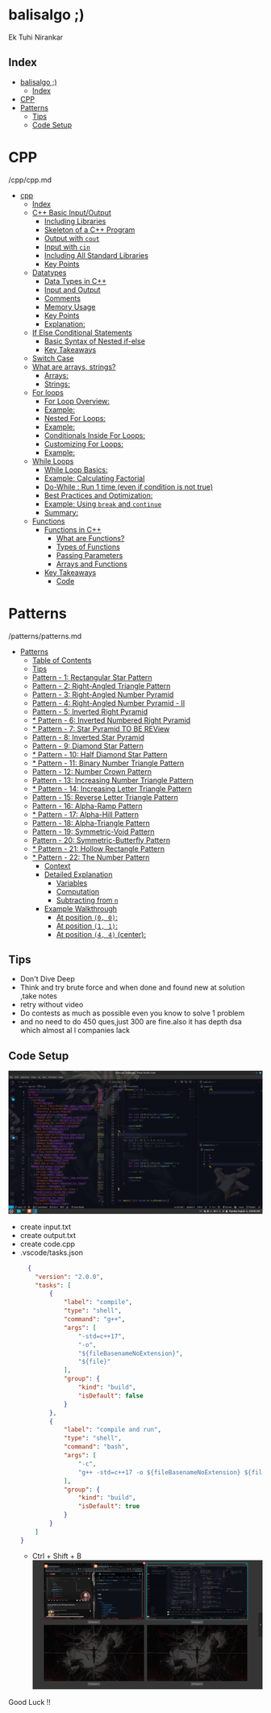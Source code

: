 # balisalgo ;)
Ek Tuhi Nirankar

## Index
- [balisalgo ;)](#balisalgo-)
  - [Index](#index)
- [CPP](#cpp)
- [Patterns](#patterns)
  - [Tips](#tips)
  - [Code Setup](#code-setup)

# CPP
/cpp/cpp.md
- [cpp](/cpp/cpp.md#cpp)
  - [Index](/cpp/cpp.md#index)
  - [C++ Basic Input/Output](/cpp/cpp.md#c-basic-inputoutput)
    - [Including Libraries](/cpp/cpp.md#including-libraries)
    - [Skeleton of a C++ Program](/cpp/cpp.md#skeleton-of-a-c-program)
    - [Output with `cout`](/cpp/cpp.md#output-with-cout)
    - [Input with `cin`](/cpp/cpp.md#input-with-cin)
    - [Including All Standard Libraries](/cpp/cpp.md#including-all-standard-libraries)
    - [Key Points](/cpp/cpp.md#key-points)
  - [Datatypes](/cpp/cpp.md#datatypes)
    - [Data Types in C++](/cpp/cpp.md#data-types-in-c)
    - [Input and Output](/cpp/cpp.md#input-and-output)
    - [Comments](/cpp/cpp.md#comments)
    - [Memory Usage](/cpp/cpp.md#memory-usage)
    - [Key Points](/cpp/cpp.md#key-points-1)
    - [Explanation:](/cpp/cpp.md#explanation)
  - [If Else Conditional Statements](/cpp/cpp.md#if-else-conditional-statements)
    - [Basic Syntax of Nested if-else](/cpp/cpp.md#basic-syntax-of-nested-if-else)
    - [Key Takeaways](/cpp/cpp.md#key-takeaways)
  - [Switch Case](/cpp/cpp.md#switch-case)
  - [What are arrays, strings?](/cpp/cpp.md#what-are-arrays-strings)
    - [Arrays:](/cpp/cpp.md#arrays)
    - [Strings:](/cpp/cpp.md#strings)
  - [For loops](/cpp/cpp.md#for-loops)
    - [For Loop Overview:](/cpp/cpp.md#for-loop-overview)
    - [Example:](/cpp/cpp.md#example)
    - [Nested For Loops:](/cpp/cpp.md#nested-for-loops)
    - [Example:](/cpp/cpp.md#example-1)
    - [Conditionals Inside For Loops:](/cpp/cpp.md#conditionals-inside-for-loops)
    - [Customizing For Loops:](/cpp/cpp.md#customizing-for-loops)
    - [Example:](/cpp/cpp.md#example-2)
  - [While Loops](/cpp/cpp.md#while-loops)
    - [While Loop Basics:](/cpp/cpp.md#while-loop-basics)
    - [Example: Calculating Factorial](/cpp/cpp.md#example-calculating-factorial)
    - [Do-While : Run 1 time (even if condition is not true)](/cpp/cpp.md#do-while--run-1-time-even-if-condition-is-not-true)
    - [Best Practices and Optimization:](/cpp/cpp.md#best-practices-and-optimization)
    - [Example: Using `break` and `continue`](/cpp/cpp.md#example-using-break-and-continue)
    - [Summary:](/cpp/cpp.md#summary)
  - [Functions](/cpp/cpp.md#functions)
    - [Functions in C++](/cpp/cpp.md#functions-in-c)
      - [What are Functions?](/cpp/cpp.md#what-are-functions)
      - [Types of Functions](/cpp/cpp.md#types-of-functions)
      - [Passing Parameters](/cpp/cpp.md#passing-parameters)
      - [Arrays and Functions](/cpp/cpp.md#arrays-and-functions)
    - [Key Takeaways](/cpp/cpp.md#key-takeaways-1)
      - [Code](/cpp/cpp.md#code)

# Patterns
/patterns/patterns.md
- [Patterns](/patterns/patterns.md#patterns)
  - [Table of Contents](/patterns/patterns.md#table-of-contents)
  - [Tips](/patterns/patterns.md#tips)
  - [Pattern - 1: Rectangular Star Pattern](/patterns/patterns.md#pattern---1-rectangular-star-pattern)
  - [Pattern - 2: Right-Angled Triangle Pattern](/patterns/patterns.md#pattern---2-right-angled-triangle-pattern)
  - [Pattern - 3: Right-Angled Number Pyramid](/patterns/patterns.md#pattern---3-right-angled-number-pyramid)
  - [Pattern - 4: Right-Angled Number Pyramid - II](/patterns/patterns.md#pattern---4-right-angled-number-pyramid---ii)
  - [Pattern - 5: Inverted Right Pyramid](/patterns/patterns.md#pattern---5-inverted-right-pyramid)
  - [\* Pattern - 6: Inverted Numbered Right Pyramid](/patterns/patterns.md#-pattern---6-inverted-numbered-right-pyramid)
  - [\* Pattern - 7: Star Pyramid TO BE REView](/patterns/patterns.md#-pattern---7-star-pyramid-to-be-review)
  - [Pattern - 8: Inverted Star Pyramid](/patterns/patterns.md#pattern---8-inverted-star-pyramid)
  - [Pattern - 9: Diamond Star Pattern](/patterns/patterns.md#pattern---9-diamond-star-pattern)
  - [\* Pattern - 10: Half Diamond Star Pattern](/patterns/patterns.md#-pattern---10-half-diamond-star-pattern)
  - [\* Pattern - 11: Binary Number Triangle Pattern](/patterns/patterns.md#-pattern---11-binary-number-triangle-pattern)
  - [Pattern - 12: Number Crown Pattern](/patterns/patterns.md#pattern---12-number-crown-pattern)
  - [Pattern - 13: Increasing Number Triangle Pattern](/patterns/patterns.md#pattern---13-increasing-number-triangle-pattern)
  - [\* Pattern - 14: Increasing Letter Triangle Pattern](/patterns/patterns.md#-pattern---14-increasing-letter-triangle-pattern)
  - [Pattern - 15: Reverse Letter Triangle Pattern](/patterns/patterns.md#pattern---15-reverse-letter-triangle-pattern)
  - [Pattern - 16: Alpha-Ramp Pattern](/patterns/patterns.md#pattern---16-alpha-ramp-pattern)
  - [\* Pattern - 17: Alpha-Hill Pattern](/patterns/patterns.md#-pattern---17-alpha-hill-pattern)
  - [Pattern - 18: Alpha-Triangle Pattern](/patterns/patterns.md#pattern---18-alpha-triangle-pattern)
  - [Pattern - 19: Symmetric-Void Pattern](/patterns/patterns.md#pattern---19-symmetric-void-pattern)
  - [Pattern - 20: Symmetric-Butterfly Pattern](/patterns/patterns.md#pattern---20-symmetric-butterfly-pattern)
  - [\* Pattern - 21: Hollow Rectangle Pattern](/patterns/patterns.md#-pattern---21-hollow-rectangle-pattern)
  - [\* Pattern - 22: The Number Pattern](/patterns/patterns.md#-pattern---22-the-number-pattern)
    - [Context](/patterns/patterns.md#context)
    - [Detailed Explanation](/patterns/patterns.md#detailed-explanation)
      - [Variables](/patterns/patterns.md#variables)
      - [Computation](/patterns/patterns.md#computation)
      - [Subtracting from `n`](/patterns/patterns.md#subtracting-from-n)
    - [Example Walkthrough](/patterns/patterns.md#example-walkthrough)
      - [At position `(0, 0)`:](/patterns/patterns.md#at-position-0-0)
      - [At position `(1, 1)`:](/patterns/patterns.md#at-position-1-1)
      - [At position `(4, 4)` (center):](/patterns/patterns.md#at-position-4-4-center)


## Tips
- Don't Dive Deep
- Think and try brute force and when done and found new at solution ,take notes
- retry without video
- Do contests as much as possible even you know to solve 1 problem
- and no need to do 450 ques,just 300 are fine.also it has depth dsa which almost al l companies lack

## Code Setup
![alt text](image.png)
- create input.txt
- create output.txt
- create code.cpp
- .vscode/tasks.json
  ```json
    {
      "version": "2.0.0",
      "tasks": [
          {
              "label": "compile",
              "type": "shell",
              "command": "g++",
              "args": [
                  "-std=c++17",
                  "-o",
                  "${fileBasenameNoExtension}",
                  "${file}"
              ],
              "group": {
                  "kind": "build",
                  "isDefault": false
              }
          },
          {
              "label": "compile and run",
              "type": "shell",
              "command": "bash",
              "args": [
                  "-c",
                  "g++ -std=c++17 -o ${fileBasenameNoExtension} ${file} && ./${fileBasenameNoExtension} < input.txt > output.txt"
              ],
              "group": {
                  "kind": "build",
                  "isDefault": true
              }
          }
      ]
  }

  ```
  - Ctrl + Shift + B
![alt text](image-1.png)

Good Luck !!